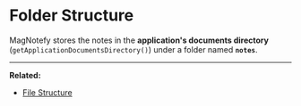 # Folder Structure

MagNotefy stores the notes in the **application's documents directory** (`getApplicationDocumentsDirectory()`) under a folder named **`notes`**.

---

**Related:**

- [File Structure](File_Structure.md)